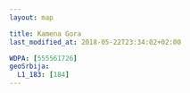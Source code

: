 ```yaml
---
layout: map

title: Kamena Gora
last_modified_at: 2018-05-22T23:34:02+02:00

WDPA: [555561726]
geoSrbija:
  L1_183: [184]
---
```

